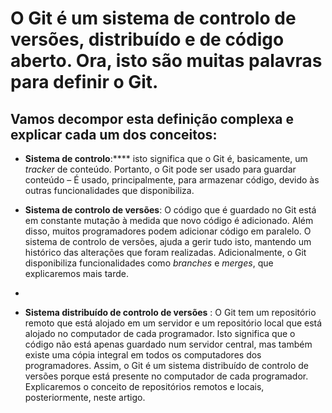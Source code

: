 # O Git é um **sistema de controlo de versões, distribuído e de código aberto**. Ora, isto são muitas palavras para definir o Git.

## Vamos decompor esta definição complexa e explicar cada um dos conceitos:

* **Sistema de controlo**:**** isto significa que o Git é, basicamente, um _tracker_ de conteúdo. Portanto, o Git pode ser usado para guardar conteúdo – É usado, principalmente, para armazenar código, devido às outras funcionalidades que disponibiliza.
  
  
* **Sistema de controlo de versões**: O código que é guardado no Git está em constante mutação à medida que novo código é adicionado. Além disso, muitos programadores podem adicionar código em paralelo. O sistema de controlo de versões, ajuda a gerir tudo isto, mantendo um histórico das alterações que foram realizadas. Adicionalmente, o Git disponibiliza funcionalidades como _branches_ e _merges_, que explicaremos mais tarde.
* 
* **Sistema distribuído de controlo de versões** : O Git tem um repositório remoto que está alojado em um servidor e um repositório local que está alojado no computador de cada programador. Isto significa que o código não está apenas guardado num servidor central, mas também existe uma cópia integral em todos os computadores dos programadores. Assim, o Git é um sistema distribuído de controlo de versões porque está presente no computador de cada programador. Explicaremos o conceito de repositórios remotos e locais, posteriormente, neste artigo.
